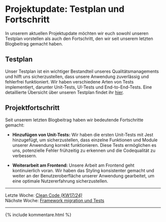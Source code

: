 # Projektupdate: Testplan und Fortschritt

In unserem aktuellen Projektupdate möchten wir euch sowohl unseren Testplan vorstellen als auch den Fortschritt, den wir seit unserem letzten Blogbeitrag gemacht haben.

## Testplan

Unser Testplan ist ein wichtiger Bestandteil unseres Qualitätsmanagements und hilft uns sicherzustellen, dass unsere Anwendung zuverlässig und fehlerfrei funktioniert. Wir haben verschiedene Arten von Tests implementiert, darunter Unit-Tests, UI-Tests und End-to-End-Tests. Eine detaillierte Übersicht über unseren Testplan findet ihr [hier](SRS/v4_w4/Testplan.md).

## Projektfortschritt

Seit unserem letzten Blogbeitrag haben wir bedeutende Fortschritte gemacht:

- **Hinzufügen von Unit-Tests:** Wir haben die ersten Unit-Tests mit Jest hinzugefügt, um sicherzustellen, dass einzelne Funktionen und Module unserer Anwendung korrekt funktionieren. Diese Tests ermöglichen es uns, potenzielle Fehler frühzeitig zu erkennen und die Codequalität zu verbessern.

- **Weiterarbeit am Frontend:** Unsere Arbeit am Frontend geht kontinuierlich voran. Wir haben das Styling konsistenter gemacht und weiter an der Benutzeroberfläche unserer Anwendung gearbeitet, um eine optimale Nutzererfahrung sicherzustellen.


---  

Letzte Woche: [Clean Code _(KW17/24)_](13_CleanCode.md)  
Nächste Woche: [Framework migration und Tests](15_Framework-migration-und-Tests.md)  

---

{% include kommentare.html %}
